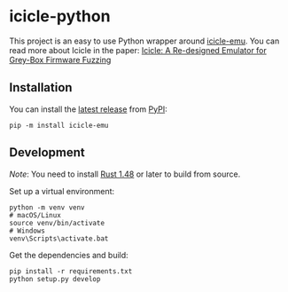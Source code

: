 # icicle-python

This project is an easy to use Python wrapper around [icicle-emu](https://github.com/icicle-emu/icicle-emu). You can read more about Icicle in the paper: [Icicle: A Re-designed Emulator for Grey-Box Firmware Fuzzing](https://arxiv.org/pdf/2301.13346.pdf)

## Installation

You can install the [latest release](https://github.com/mrexodia/icicle-python/releases) from [PyPI](https://pypi.org/project/icicle-emu):

```
pip -m install icicle-emu
```

## Development

_Note_: You need to install [Rust 1.48](https://rustup.rs) or later to build from source.

Set up a virtual environment:

```shell
python -m venv venv
# macOS/Linux
source venv/bin/activate
# Windows
venv\Scripts\activate.bat
```

Get the dependencies and build:

```shell
pip install -r requirements.txt
python setup.py develop
```
